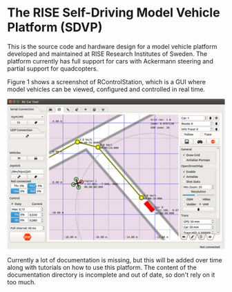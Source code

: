 # The RISE Self-Driving Model Vehicle Platform (SDVP)

This is the source code and hardware design for a model vehicle platform developed and maintained at RISE Research Institutes of Sweden. The platform currently has full support for cars with Ackermann steering and partial support for quadcopters.  

Figure 1 shows a screenshot of RControlStation, which is a GUI where model vehicles can be viewed, configured and controlled in real time.

![RControlStation](Documentation/Pictures/GUI/map.png)

Currently a lot of documentation is missing, but this will be added over time along with tutorials on how to use this platform. The content of the documentation directory is incomplete and out of date, so don't rely on it too much.

